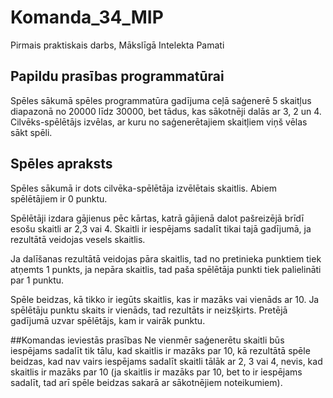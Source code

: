 # Komanda_34_MIP
Pirmais praktiskais darbs, Mākslīgā Intelekta Pamati

## Papildu prasības programmatūrai 

Spēles sākumā spēles programmatūra gadījuma ceļā saģenerē 5 skaitļus diapazonā no 20000 līdz 30000, bet tādus, kas sākotnēji dalās ar 3, 2 un 4. Cilvēks-spēlētājs izvēlas, ar kuru no saģenerētajiem skaitļiem viņš vēlas sākt spēli. 

## Spēles apraksts 
Spēles sākumā ir dots cilvēka-spēlētāja izvēlētais skaitlis.
Abiem spēlētājiem ir 0 punktu.

Spēlētāji izdara gājienus pēc kārtas, katrā gājienā dalot pašreizējā brīdī esošu skaitli ar 2,3 vai 4.
Skaitli ir iespējams sadalīt tikai tajā gadījumā, ja rezultātā veidojas vesels skaitlis.

Ja dalīšanas rezultātā veidojas pāra skaitlis, tad no pretinieka punktiem tiek atņemts 1 punkts, ja nepāra skaitlis, tad paša spēlētāja punkti tiek palielināti par 1 punktu. 

Spēle beidzas, kā tikko ir iegūts skaitlis, kas ir mazāks vai vienāds ar 10. Ja spēlētāju punktu skaits ir vienāds, tad rezultāts ir neizšķirts. Pretējā gadījumā uzvar spēlētājs, kam ir vairāk punktu. 

##Komandas ieviestās prasības
Ne vienmēr saģenerētu skaitli būs iespējams sadalīt tik tālu, kad skaitlis ir mazāks par 10, kā rezultātā spēle beidzas, kad nav vairs iespējams sadalīt skaitli tālāk ar 2, 3 vai 4, nevis, kad skaitlis ir mazāks par 10 (ja skaitlis ir mazāks par 10, bet to ir iespējams sadalīt, tad arī spēle beidzas sakarā ar sākotnējiem noteikumiem).
